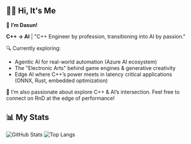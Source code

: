## 🙋‍♂️ Hi, It's Me

👋 **I’m Dasun!**

**C++ → AI** | "C++ Engineer by profession, transitioning into AI by passion."

🔍 Currently exploring:
- Agentic AI for real-world automation (Azure AI ecosystem)
- The "Electronic Arts" behind game engines & generative creativity
- Edge AI where C++’s power meets in latency critical applications (ONNX, Rust, embedded optimization)

🤝 I'm also passionate about explore C++ & AI’s intersection. Feel free to connect on RnD at the edge of performance!

## 📊 My Stats

![GitHub Stats](https://github-readme-stats.vercel.app/api?username=dasung&show_icons=true&theme=merko&hide_title=false&count_private=true&custom_title=Dasun's%20Stats&text_color=5CB85C)
![Top Langs](https://github-readme-stats.vercel.app/api/top-langs/?username=dasung&layout=compact&theme=merko&langs_count=6&hide=C#,C,html,css,UnrealScript&custom_title=Top%20Languages&text_color=ffffff)

